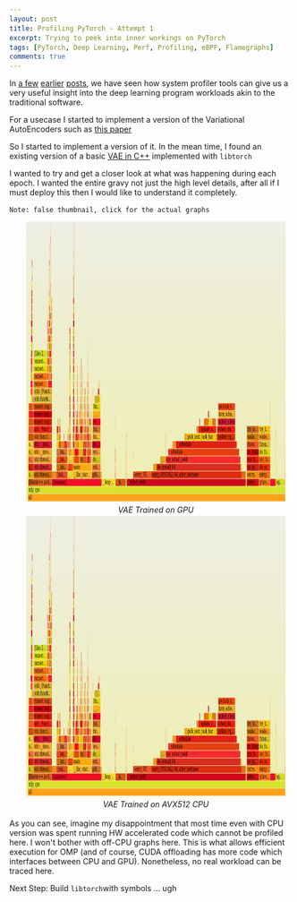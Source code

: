 ```yaml
---
layout: post
title: Profiling PyTorch - Attempt 1
excerpt: Trying to peek into inner workings on PyTorch
tags: [PyTorch, Deep Learning, Perf, Profiling, eBPF, Flamegraphs]
comments: true
---
```


In [a few](http://www.mycpu.org/debugging-deep-learning-flamegraph-contd/)
[earlier](http://www.mycpu.org/c++-mxnet-profiler/)
[posts](http://www.mycpu.org/debugging-deep-learning-flamegraph/), we have seen
how system profiler tools can give us a very useful insight into the deep
learning program workloads akin to the traditional software.

For a usecase I started to implement a version of the Variational AutoEncoders
such as [this
paper](https://www.connectedpapers.com/main/f4c5d13a8e9e80edcd4f69f0eab0b4434364c6dd/Variational-Autoencoder-for-Deep-Learning-of-Images-Labels-and-Captions/graph)

So I started to implement a version of it. In the mean time, I found an existing
version of a basic [VAE in
C++](https://github.com/prabhuomkar/pytorch-cpp/tree/master/tutorials/advanced/variational_autoencoder)
implemented with `libtorch`

I wanted to try and get a closer look at what was happening during each epoch. I
wanted the entire gravy not just the high level details, after all if I must
deploy this then I would like to understand it completely.


```
Note: false thumbnail, click for the actual graphs
```
<div
style="float:center;padding-left:30px;padding-right:10px;padding-bottom:3px"><a
href="/images/vae_gpu.svg"><img
src="/images/mlp_cpu_preview.png" width="600" height="500"
style="padding-bottom:3px"/></a><br><center><i>VAE Trained on GPU</i></center></div>

<div
style="float:center;padding-left:30px;padding-right:10px;padding-bottom:3px"><a
href="/images/vae_cpu.svg"><img
src="/images/mlp_cpu_preview.png" width="600" height="500"
style="padding-bottom:3px"/></a><br><center><i>VAE Trained on AVX512 CPU</i></center></div>


As you can see, imagine my disappointment that most time even with CPU version
was spent running HW accelerated code which cannot be profiled here. I won't
bother with off-CPU graphs here. This is what allows efficient execution for OMP
(and of course, CUDA offloading has more code which interfaces between CPU and
GPU). Nonetheless, no real workload can be traced here.

Next Step: Build `libtorch`with symbols ... ugh


